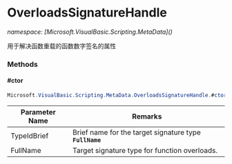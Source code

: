 ﻿# OverloadsSignatureHandle
_namespace: [Microsoft.VisualBasic.Scripting.MetaData](<a href="#" onClick="load('/docs/Microsoft.VisualBasic.Scripting.MetaData/index.md')"></a>)_

用于解决函数重载的函数数字签名的属性



### Methods

#### #ctor
```csharp
Microsoft.VisualBasic.Scripting.MetaData.OverloadsSignatureHandle.#ctor(System.String,System.Type)
```


|Parameter Name|Remarks|
|--------------|-------|
|TypeIdBrief|Brief name for the target signature type **`FullName`**|
|FullName|Target signature type for function overloads.|



